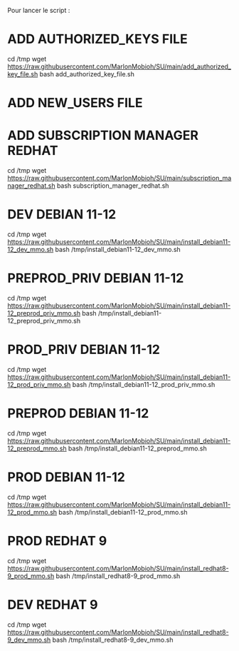 Pour lancer le script :

# ADD AUTHORIZED_KEYS FILE
cd /tmp
wget https://raw.githubusercontent.com/MarlonMobioh/SU/main/add_authorized_key_file.sh
bash add_authorized_key_file.sh

# ADD NEW_USERS FILE


# ADD SUBSCRIPTION MANAGER REDHAT
cd /tmp
wget https://raw.githubusercontent.com/MarlonMobioh/SU/main/subscription_manager_redhat.sh
bash subscription_manager_redhat.sh

# DEV DEBIAN 11-12
cd /tmp
wget https://raw.githubusercontent.com/MarlonMobioh/SU/main/install_debian11-12_dev_mmo.sh
bash /tmp/install_debian11-12_dev_mmo.sh

# PREPROD_PRIV DEBIAN 11-12
cd /tmp
wget https://raw.githubusercontent.com/MarlonMobioh/SU/main/install_debian11-12_preprod_priv_mmo.sh
bash /tmp/install_debian11-12_preprod_priv_mmo.sh

# PROD_PRIV DEBIAN 11-12
cd /tmp
wget https://raw.githubusercontent.com/MarlonMobioh/SU/main/install_debian11-12_prod_priv_mmo.sh
bash /tmp/install_debian11-12_prod_priv_mmo.sh

# PREPROD DEBIAN 11-12
cd /tmp
wget https://raw.githubusercontent.com/MarlonMobioh/SU/main/install_debian11-12_preprod_mmo.sh
bash /tmp/install_debian11-12_preprod_mmo.sh

# PROD DEBIAN 11-12
cd /tmp
wget https://raw.githubusercontent.com/MarlonMobioh/SU/main/install_debian11-12_prod_mmo.sh
bash /tmp/install_debian11-12_prod_mmo.sh

# PROD REDHAT 9
cd /tmp
wget https://raw.githubusercontent.com/MarlonMobioh/SU/main/install_redhat8-9_prod_mmo.sh
bash /tmp/install_redhat8-9_prod_mmo.sh

# DEV REDHAT 9
cd /tmp
wget https://raw.githubusercontent.com/MarlonMobioh/SU/main/install_redhat8-9_dev_mmo.sh
bash /tmp/install_redhat8-9_dev_mmo.sh
